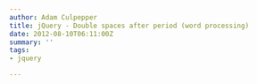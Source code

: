 ```yaml
---
author: Adam Culpepper
title: jQuery - Double spaces after period (word processing)
date: 2012-08-10T06:11:00Z
summary: ''
tags:
- jquery

---
```

